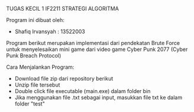 TUGAS KECIL 1 IF2211 STRATEGI ALGORITMA

Program ini dibuat oleh:
- Shafiq Irvansyah : 13522003
  
Program berikut merupakan implementasi dari pendekatan Brute Force untuk menyelesaikan mini game dari video game Cyber Punk 2077 (Cyber Punk Breach Protocol)

Cara Menjalankan Program:
- Download file zip dari repository berikut
- Unzip file tersebut
- Double click file executable (main.exe) dalam folder bin
- Jika menggunakan file .txt sebagai input, masukkan file txt ke dalam folder "test"
